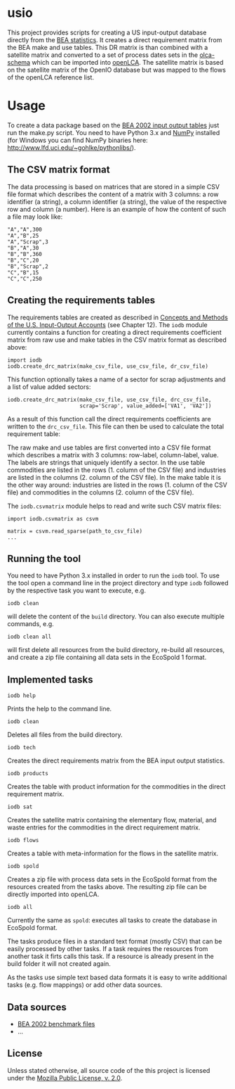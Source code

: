 usio
====
This project provides scripts for creating a US input-output database directly 
from the [BEA statistics](http://www.bea.gov/industry/io_benchmark.htm). It 
creates a direct requirement matrix from the BEA make and use tables. This DR 
matrix is than combined with a satellite matrix and converted to a set of 
process dates sets in the [olca-schema](https://github.com/GreenDelta/olca-schema) 
which can be imported into [openLCA](http://www.openlca.org/). The satellite 
matrix is based on the satellite matrix of the OpenIO database but was mapped 
to the flows of the openLCA reference list.


Usage
=====
To create a data package based on the [BEA 2002 input output tables](http://www.bea.gov/industry/io_benchmark.htm)
just run the make.py script. You need to have Python 3.x and [NumPy](http://www.numpy.org/) 
installed (for Windows you can find NumPy binaries here: 
http://www.lfd.uci.edu/~gohlke/pythonlibs/). 

The CSV matrix format
---------------------
The data processing is based on matrices that are stored in a simple CSV file
format which describes the content of a matrix with 3 columns: a row identifier
(a string), a column identifier (a string), the value of the respective row
and column (a number). Here is an example of how the content of such a file may
look like:

    "A","A",300
    "A","B",25
    "A","Scrap",3
    "B","A",30
    "B","B",360
    "B","C",20
    "B","Scrap",2
    "C","B",15
    "C","C",250


Creating the requirements tables
--------------------------------
The requirements tables are created as described in 
[Concepts and Methods of the U.S. Input-Output Accounts][1] (see Chapter 12). 
The `iodb` module currently contains a function for creating a direct 
requirements coefficient matrix from raw use and make tables in the CSV matrix
format as described above:

    import iodb    
    iodb.create_drc_matrix(make_csv_file, use_csv_file, dr_csv_file)
    
This function optionally takes a name of a sector for scrap adjustments and a
list of value added sectors:

    iodb.create_drc_matrix(make_csv_file, use_csv_file, drc_csv_file, 
                           scrap='Scrap', value_added=['VA1', 'VA2'])
                           
As a result of this function call the direct requirements coefficients are 
written to the `drc_csv_file`. This file can then be used to calculate the
total requirement table:




[1]:http://www.bea.gov/papers/pdf/IOmanual_092906.pdf "Karen J. Horowitz, Mark A. Planting: Concepts and Methods of the U.S. Input-Output Accounts. 2006"




The raw make and use tables are first converted into a CSV file format which
describes a matrix with 3 columns: row-label, column-label, value. The labels
are strings that uniquely identify a sector. In the use table commodities are
listed in the rows (1. column of the CSV file) and industries are listed in the
columns (2. column of the CSV file). In the make table it is the other way 
around: industries are listed in the rows (1. column of the CSV file) and 
commodities in the columns (2. column of the CSV file).

The `iodb.csvmatrix` module helps to read and write such CSV matrix files:

    import iodb.csvmatrix as csvm
    
    matrix = csvm.read_sparse(path_to_csv_file)
    ...


Running the tool
----------------
You need to have Python 3.x installed in order to run the `iodb` tool. To use 
the tool open a command line in the project directory and type `iodb` followed 
by the respective task you want to execute, e.g. 

    iodb clean
    
will delete the content of the `build` directory. You can also execute multiple
commands, e.g.

    iodb clean all
    
will first delete all resources from the build directory, re-build all 
resources, and create a zip file containing all data sets in the EcoSpold 1 
format.  

Implemented tasks
-----------------

    iodb help
    
Prints the help to the command line.

    iodb clean
    
Deletes all files from the build directory.

    iodb tech
    
Creates the direct requirements matrix from the BEA input output statistics.

    iodb products
    
Creates the table with product information for the commodities in the direct
requirement matrix.

    iodb sat
    
Creates the satellite matrix containing the elementary flow, material, and waste
entries for the commodities in the direct requirement matrix.

    iodb flows
    
Creates a table with meta-information for the flows in the satellite matrix.
 
    iodb spold
    
Creates a zip file with process data sets in the EcoSpold format from the 
resources created from the tasks above. The resulting zip file can be directly
imported into openLCA.

    iodb all
    
Currently the same as `spold`: executes all tasks to create the database in
EcoSpold format.

The tasks produce files in a standard text format (mostly CSV) that can be 
easily processed by other tasks. If a task requires the resources from another
task it firts calls this task. If a resource is already present in the build
folder it will not created again.

As the tasks use simple text based data formats it is easy to write additional
tasks (e.g. flow mappings) or add other data sources.

Data sources
------------
* [BEA 2002 benchmark files](http://www.bea.gov/industry/io_benchmark.htm)
* ...


License
-------
Unless stated otherwise, all source code of the this project is licensed under 
the [Mozilla Public License, v. 2.0](https://www.mozilla.org/MPL/2.0/).

